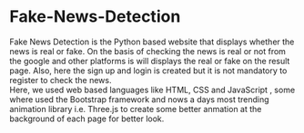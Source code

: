 # Fake-News-Detection
Fake News Detection is the Python based website that displays whether the news is real or fake. On the basis of checking the news is real or not from the google and other platforms is will displays the real or fake on the result page. Also, here the sign up and login is created but it is not mandatory to register to check the news.  
Here, we used web based languages like HTML, CSS and JavaScript , some where used the Bootstrap framework and nows a days most trending animation library i.e. Three.js to create some better anmation at the background of each page for better look.

